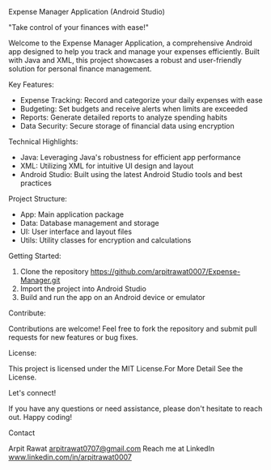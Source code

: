 Expense Manager Application (Android Studio)

"Take control of your finances with ease!"

Welcome to the Expense Manager Application, a comprehensive Android app designed to help you track and manage your expenses efficiently. Built with Java and XML, this project showcases a robust and user-friendly solution for personal finance management.

Key Features:

- Expense Tracking: Record and categorize your daily expenses with ease
- Budgeting: Set budgets and receive alerts when limits are exceeded
- Reports: Generate detailed reports to analyze spending habits
- Data Security: Secure storage of financial data using encryption

Technical Highlights:

- Java: Leveraging Java's robustness for efficient app performance
- XML: Utilizing XML for intuitive UI design and layout
- Android Studio: Built using the latest Android Studio tools and best practices

Project Structure:

- App: Main application package
- Data: Database management and storage
- UI: User interface and layout files
- Utils: Utility classes for encryption and calculations

Getting Started:

1. Clone the repository https://github.com/arpitrawat0007/Expense-Manager.git
2. Import the project into Android Studio
3. Build and run the app on an Android device or emulator

Contribute:

Contributions are welcome! Feel free to fork the repository and submit pull requests for new features or bug fixes.

License:

This project is licensed under the MIT License.For More Detail See the License.

Let's connect!

If you have any questions or need assistance, please don't hesitate to reach out. Happy coding!

Contact

Arpit Rawat
arpitrawat0707@gmail.com
Reach me at LinkedIn www.linkedin.com/in/arpitrawat0007
